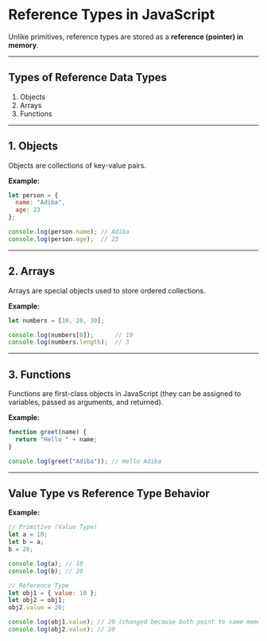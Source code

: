 # Reference Types in JavaScript

Unlike primitives, reference types are stored as a **reference (pointer) in memory**.  

---

## Types of Reference Data Types
1. Objects  
2. Arrays  
3. Functions  

---

## 1. Objects  
Objects are collections of key-value pairs.  

**Example:**  

```js
let person = {
  name: "Adiba",
  age: 23
};

console.log(person.name); // Adiba
console.log(person.age);  // 23
````

---

## 2. Arrays

Arrays are special objects used to store ordered collections.

**Example:**

```js
let numbers = [10, 20, 30];

console.log(numbers[0]);      // 10
console.log(numbers.length);  // 3
```

---

## 3. Functions

Functions are first-class objects in JavaScript (they can be assigned to variables, passed as arguments, and returned).

**Example:**

```js
function greet(name) {
  return "Hello " + name;
}

console.log(greet("Adiba")); // Hello Adiba
```

---

## Value Type vs Reference Type Behavior

**Example:**

```js
// Primitive (Value Type)
let a = 10;
let b = a;
b = 20;

console.log(a); // 10
console.log(b); // 20

// Reference Type
let obj1 = { value: 10 };
let obj2 = obj1;
obj2.value = 20;

console.log(obj1.value); // 20 (changed because both point to same memory)
console.log(obj2.value); // 20
```
